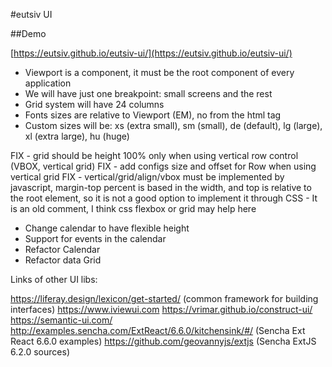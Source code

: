 #eutsiv UI

##Demo

[https://eutsiv.github.io/eutsiv-ui/](https://eutsiv.github.io/eutsiv-ui/)

- Viewport is a component, it must be the root component of every application
- We will have just one breakpoint: small screens and the rest
- Grid system will have 24 columns
- Fonts sizes are relative to Viewport (EM), no from the html tag
- Custom sizes will be: xs (extra small), sm (small), de (default), lg (large), xl (extra large), hu (huge)


FIX - grid should be height 100% only when using vertical row control (VBOX, vertical grid)
FIX - add configs size and offset for Row when using vertical grid
FIX - vertical/grid/align/vbox must be implemented by javascript, margin-top percent is based in the width, and top is relative to the root element, so it is not a good option to implement it through CSS - It is an old comment, I think css flexbox or grid may help here

- Change calendar to have flexible height
- Support for events in the calendar
- Refactor Calendar
- Refactor data Grid


Links of other UI libs:

https://liferay.design/lexicon/get-started/ (common framework for building interfaces)
https://www.iviewui.com
https://vrimar.github.io/construct-ui/
https://semantic-ui.com/
http://examples.sencha.com/ExtReact/6.6.0/kitchensink/#/ (Sencha Ext React 6.6.0 examples)
https://github.com/geovannyjs/extjs (Sencha ExtJS 6.2.0 sources)